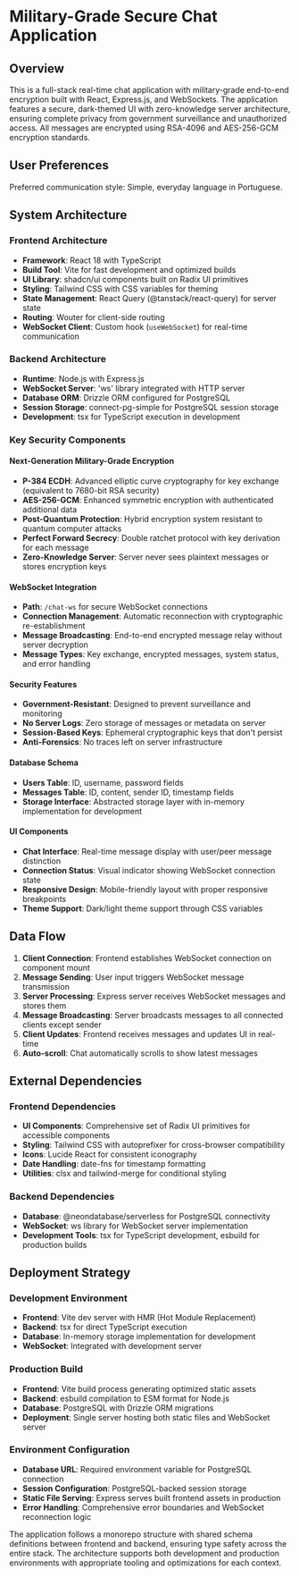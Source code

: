 # Military-Grade Secure Chat Application

## Overview

This is a full-stack real-time chat application with military-grade end-to-end encryption built with React, Express.js, and WebSockets. The application features a secure, dark-themed UI with zero-knowledge server architecture, ensuring complete privacy from government surveillance and unauthorized access. All messages are encrypted using RSA-4096 and AES-256-GCM encryption standards.

## User Preferences

Preferred communication style: Simple, everyday language in Portuguese.

## System Architecture

### Frontend Architecture
- **Framework**: React 18 with TypeScript
- **Build Tool**: Vite for fast development and optimized builds
- **UI Library**: shadcn/ui components built on Radix UI primitives
- **Styling**: Tailwind CSS with CSS variables for theming
- **State Management**: React Query (@tanstack/react-query) for server state
- **Routing**: Wouter for client-side routing
- **WebSocket Client**: Custom hook (`useWebSocket`) for real-time communication

### Backend Architecture
- **Runtime**: Node.js with Express.js
- **WebSocket Server**: 'ws' library integrated with HTTP server
- **Database ORM**: Drizzle ORM configured for PostgreSQL
- **Session Storage**: connect-pg-simple for PostgreSQL session storage
- **Development**: tsx for TypeScript execution in development

### Key Security Components

#### Next-Generation Military-Grade Encryption
- **P-384 ECDH**: Advanced elliptic curve cryptography for key exchange (equivalent to 7680-bit RSA security)
- **AES-256-GCM**: Enhanced symmetric encryption with authenticated additional data
- **Post-Quantum Protection**: Hybrid encryption system resistant to quantum computer attacks
- **Perfect Forward Secrecy**: Double ratchet protocol with key derivation for each message
- **Zero-Knowledge Server**: Server never sees plaintext messages or stores encryption keys

#### WebSocket Integration
- **Path**: `/chat-ws` for secure WebSocket connections
- **Connection Management**: Automatic reconnection with cryptographic re-establishment
- **Message Broadcasting**: End-to-end encrypted message relay without server decryption
- **Message Types**: Key exchange, encrypted messages, system status, and error handling

#### Security Features
- **Government-Resistant**: Designed to prevent surveillance and monitoring
- **No Server Logs**: Zero storage of messages or metadata on server
- **Session-Based Keys**: Ephemeral cryptographic keys that don't persist
- **Anti-Forensics**: No traces left on server infrastructure

#### Database Schema
- **Users Table**: ID, username, password fields
- **Messages Table**: ID, content, sender ID, timestamp fields
- **Storage Interface**: Abstracted storage layer with in-memory implementation for development

#### UI Components
- **Chat Interface**: Real-time message display with user/peer message distinction
- **Connection Status**: Visual indicator showing WebSocket connection state
- **Responsive Design**: Mobile-friendly layout with proper responsive breakpoints
- **Theme Support**: Dark/light theme support through CSS variables

## Data Flow

1. **Client Connection**: Frontend establishes WebSocket connection on component mount
2. **Message Sending**: User input triggers WebSocket message transmission
3. **Server Processing**: Express server receives WebSocket messages and stores them
4. **Message Broadcasting**: Server broadcasts messages to all connected clients except sender
5. **Client Updates**: Frontend receives messages and updates UI in real-time
6. **Auto-scroll**: Chat automatically scrolls to show latest messages

## External Dependencies

### Frontend Dependencies
- **UI Components**: Comprehensive set of Radix UI primitives for accessible components
- **Styling**: Tailwind CSS with autoprefixer for cross-browser compatibility
- **Icons**: Lucide React for consistent iconography
- **Date Handling**: date-fns for timestamp formatting
- **Utilities**: clsx and tailwind-merge for conditional styling

### Backend Dependencies
- **Database**: @neondatabase/serverless for PostgreSQL connectivity
- **WebSocket**: ws library for WebSocket server implementation
- **Development Tools**: tsx for TypeScript development, esbuild for production builds

## Deployment Strategy

### Development Environment
- **Frontend**: Vite dev server with HMR (Hot Module Replacement)
- **Backend**: tsx for direct TypeScript execution
- **Database**: In-memory storage implementation for development
- **WebSocket**: Integrated with development server

### Production Build
- **Frontend**: Vite build process generating optimized static assets
- **Backend**: esbuild compilation to ESM format for Node.js
- **Database**: PostgreSQL with Drizzle ORM migrations
- **Deployment**: Single server hosting both static files and WebSocket server

### Environment Configuration
- **Database URL**: Required environment variable for PostgreSQL connection
- **Session Configuration**: PostgreSQL-backed session storage
- **Static File Serving**: Express serves built frontend assets in production
- **Error Handling**: Comprehensive error boundaries and WebSocket reconnection logic

The application follows a monorepo structure with shared schema definitions between frontend and backend, ensuring type safety across the entire stack. The architecture supports both development and production environments with appropriate tooling and optimizations for each context.